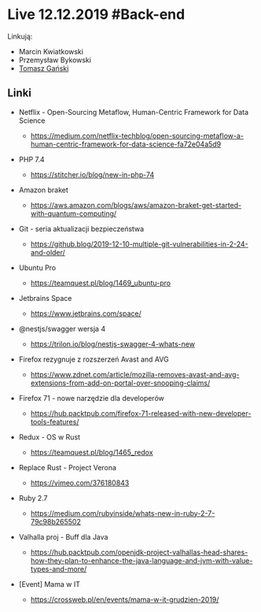 # Live 12.12.2019 #Back-end

Linkują:
- Marcin Kwiatkowski
- Przemysław Bykowski
- [Tomasz Gański](https://www.linkedin.com/in/tomaszganski)

## Linki

* Netflix - Open-Sourcing Metaflow, Human-Centric Framework for Data Science
  - https://medium.com/netflix-techblog/open-sourcing-metaflow-a-human-centric-framework-for-data-science-fa72e04a5d9

* PHP 7.4
  - https://stitcher.io/blog/new-in-php-74

* Amazon braket
  - https://aws.amazon.com/blogs/aws/amazon-braket-get-started-with-quantum-computing/
  
* Git - seria aktualizacji bezpieczeństwa
  - https://github.blog/2019-12-10-multiple-git-vulnerabilities-in-2-24-and-older/

* Ubuntu Pro
  - https://teamquest.pl/blog/1469_ubuntu-pro

* Jetbrains Space
  - https://www.jetbrains.com/space/

* @nestjs/swagger wersja 4
  - https://trilon.io/blog/nestjs-swagger-4-whats-new

* Firefox rezygnuje z rozszerzeń Avast and AVG
  - https://www.zdnet.com/article/mozilla-removes-avast-and-avg-extensions-from-add-on-portal-over-snooping-claims/

* Firefox 71 - nowe narzędzie dla developerów
  - https://hub.packtpub.com/firefox-71-released-with-new-developer-tools-features/

* Redux - OS w Rust
  - https://teamquest.pl/blog/1465_redox

* Replace Rust - Project Verona
  - https://vimeo.com/376180843

* Ruby 2.7
  - https://medium.com/rubyinside/whats-new-in-ruby-2-7-79c98b265502

* Valhalla proj - Buff dla Java
  - https://hub.packtpub.com/openjdk-project-valhallas-head-shares-how-they-plan-to-enhance-the-java-language-and-jvm-with-value-types-and-more/

* [Event] Mama w IT
  - https://crossweb.pl/en/events/mama-w-it-grudzien-2019/
